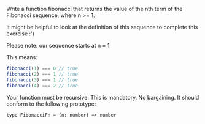 Write a function fibonacci that returns the value of the nth term of the Fibonacci sequence, where n >= 1.

It might be helpful to look at the definition of this sequence to complete this exercise :')

Please note: our sequence starts at n = 1

This means:

```typescript
fibonacci(1) === 0 // true
fibonacci(2) === 1 // true
fibonacci(3) === 1 // true
fibonacci(4) === 2 // true
```

Your function must be recursive. This is mandatory. No bargaining. It should conform to the following prototype:

```
type FibonacciFn = (n: number) => number
```
